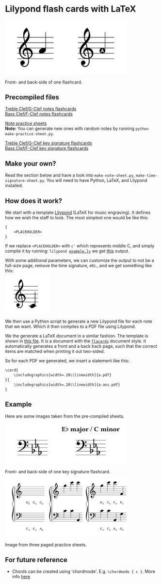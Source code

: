 # Lilypond flash cards with LaTeX

<img src="images/out.png" style="width: 400px"> 

Front- and back-side of one flashcard. 

## Precompiled files

[Treble Clef/G-Clef notes flashcards](pdfs/flashcards-treble.pdf)  
[Bass Clef/F-Clef notes flashcards](pdfs/flashcards-bass.pdf)

[Note practice sheets](pdfs/flashcards-treble.pdf)  
**Note:** You can generate new ones with random notes by running `python make-practice-sheet.py`.

[Treble Clef/G-Clef key signature flashcards](pdfs/key-signature-treble.pdf)  
[Bass Clef/F-Clef key signature flashcards](pdf/../pdfs/key-signature-bass.pdf)

## Make your own?
Read the section below and have a look into `make-note-sheet.py`, `make-time-signature-sheet.py`.
You will need to have Python, LaTeX, and Lilypond installed. 

## How does it work?
We start with a template [Lilypond](http://lilypond.org) (LaTeX for music engraving). It defines how we wish the staff to look.
The most simplest one would be like this: 
```
{
    <PLACEHOLDER>
}
```
If we replace `<PLACEHOLDER>` with `c'` which represents middle C, and simply compile it by running: <code>lilypond <a href=tmp/example.ly>example.ly</a></code> we get [this](tmp/example.pdf) output.

With some additional parameters, we can customize the output to not be a full-size page, remove the time signature, etc., and we get something like this:  
![](tmp/example2.png)

We then use a Python script to generate a new Lilypond file for each note that we want. Which it then compiles to a PDF file using Lilypond.

We the generate a LaTeX document in a similar fashion. The template is shown in [this file](templates/flashcards-template.tex). It is a document with the [`flacards`](https://www.ctan.org/tex-archive/macros/latex/contrib/flacards) document style. It automatically generates a front and a back back page, such that the correct items are matched when printing it out two-sided.

So for each PDF we generated, we insert a statement like this: 

```
\card{
    \includegraphics[width=.20\\linewidth]{a.pdf}
}{
    \includegraphics[width=.20\\linewidth]{a-ans.pdf}
}
```


## Example 
Here are some images taken from the pre-compiled sheets.


<img src="images/key-sign.png" style="width: 400px">  

Front- and back-side of one key signature flashcard. 


<img src="images/practice.png" style="width: 400px">   

Image from three paged practice sheets.



## For future reference
* Chords can be created using 'chordmode'. E.g. `\chordmode { c }`.
More info [here](http://lilypond.org/doc/v2.18/Documentation/notation/.chord-mode).



